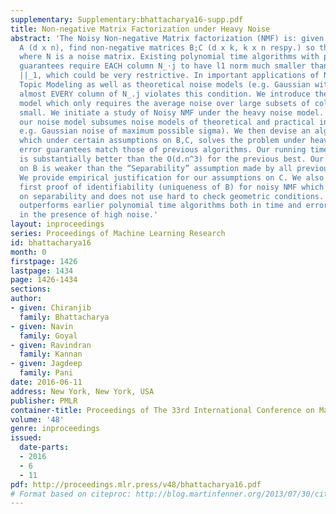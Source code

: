 ```yaml
---
supplementary: Supplementary:bhattacharya16-supp.pdf
title: Non-negative Matrix Factorization under Heavy Noise
abstract: 'The Noisy Non-negative Matrix factorization (NMF) is: given a data matrix
  A (d x n), find non-negative matrices B;C (d x k, k x n respy.) so that A = BC +N,
  where N is a noise matrix. Existing polynomial time algorithms with proven error
  guarantees require EACH column N_⋅j to have l1 norm much smaller than ||(BC)_⋅j
  ||_1, which could be very restrictive. In important applications of NMF such as
  Topic Modeling as well as theoretical noise models (e.g. Gaussian with high sigma),
  almost EVERY column of N_.j violates this condition. We introduce the heavy noise
  model which only requires the average noise over large subsets of columns to be
  small. We initiate a study of Noisy NMF under the heavy noise model. We show that
  our noise model subsumes noise models of theoretical and practical interest (for
  e.g. Gaussian noise of maximum possible sigma). We then devise an algorithm TSVDNMF
  which under certain assumptions on B,C, solves the problem under heavy noise. Our
  error guarantees match those of previous algorithms. Our running time of O(k.(d+n)^2)
  is substantially better than the O(d.n^3) for the previous best. Our assumption
  on B is weaker than the “Separability” assumption made by all previous results.
  We provide empirical justification for our assumptions on C. We also provide the
  first proof of identifiability (uniqueness of B) for noisy NMF which is not based
  on separability and does not use hard to check geometric conditions. Our algorithm
  outperforms earlier polynomial time algorithms both in time and error, particularly
  in the presence of high noise.'
layout: inproceedings
series: Proceedings of Machine Learning Research
id: bhattacharya16
month: 0
firstpage: 1426
lastpage: 1434
page: 1426-1434
sections: 
author:
- given: Chiranjib
  family: Bhattacharya
- given: Navin
  family: Goyal
- given: Ravindran
  family: Kannan
- given: Jagdeep
  family: Pani
date: 2016-06-11
address: New York, New York, USA
publisher: PMLR
container-title: Proceedings of The 33rd International Conference on Machine Learning
volume: '48'
genre: inproceedings
issued:
  date-parts:
  - 2016
  - 6
  - 11
pdf: http://proceedings.mlr.press/v48/bhattacharya16.pdf
# Format based on citeproc: http://blog.martinfenner.org/2013/07/30/citeproc-yaml-for-bibliographies/
---
```

